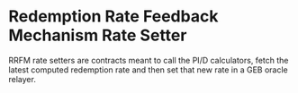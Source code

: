 # Redemption Rate Feedback Mechanism Rate Setter

RRFM rate setters are contracts meant to call the PI/D calculators, fetch the latest computed redemption rate and then set that new rate in a GEB oracle relayer.
